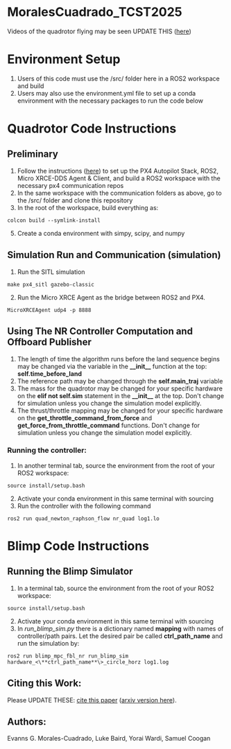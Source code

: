 # MoralesCuadrado_TCST2025

Videos of the quadrotor flying may be seen UPDATE THIS ([here](https://www.youtube.com/watch?v=vQiQZZE2iDM))

# Environment Setup
1. Users of this code must use the /src/ folder here in a ROS2 workspace and build
2. Users may also use the environment.yml file to set up a conda environment with the necessary packages to run the code below

# Quadrotor Code Instructions
## Preliminary
1. Follow the instructions ([here](https://docs.px4.io/main/en/ros/ros2_comm.html)) to set up the PX4 Autopilot Stack, ROS2, Micro XRCE-DDS Agent & Client, and build a ROS2 workspace with the necessary px4 communication repos
2. In the same workspace with the communication folders as above, go to the /src/ folder and clone this repository
3. In the root of the workspace, build everything as:
```
colcon build --symlink-install
```
5. Create a conda environment with simpy, scipy, and numpy

## Simulation Run and Communication (simulation)
1. Run the SITL simulation
```
make px4_sitl gazebo-classic
```
2. Run the Micro XRCE Agent as the bridge between ROS2 and PX4.
```
MicroXRCEAgent udp4 -p 8888
```


## Using The NR Controller Computation and Offboard Publisher
1. The length of time the algorithm runs before the land sequence begins may be changed via the variable in the **\_\_init\_\_** function at the top:   **self.time_before_land**
2. The reference path may be changed through the **self.main_traj** variable
3. The mass for the quadrotor may be changed for your specific hardware on the **elif not self.sim** statement in the **\_\_init\_\_** at the top. Don't change for simulation unless you change the simulation model explicitly.
4. The thrust/throttle mapping may be changed for your specific hardware on the **get_throttle_command_from_force** and **get_force_from_throttle_command** functions. Don't change for simulation unless you change the simulation model explicitly.

### Running the controller:
1. In another terminal tab, source the environment from the root of your ROS2 workspace: 
```
source install/setup.bash
```
2. Activate your conda environment in this same terminal with sourcing
3. Run the controller with the following command
```
ros2 run quad_newton_raphson_flow nr_quad log1.lo
```

# Blimp Code Instructions
## Running the Blimp Simulator
1. In a terminal tab, source the environment from the root of your ROS2 workspace: 
```
source install/setup.bash
```
2. Activate your conda environment in this same terminal with sourcing
3. In *run_blimp_sim.py* there is a dictionary named **mapping** with names of controller/path pairs. Let the desired pair be called **ctrl_path_name** and run the simulation by: 
```
ros2 run blimp_mpc_fbl_nr run_blimp_sim hardware_<\**ctrl_path_name**\>_circle_horz log1.log
```
## Citing this Work:
Please  UPDATE THESE: [cite this paper]() ([arxiv version here]()).

## Authors:
Evanns G. Morales-Cuadrado, Luke Baird, Yorai Wardi, Samuel Coogan
